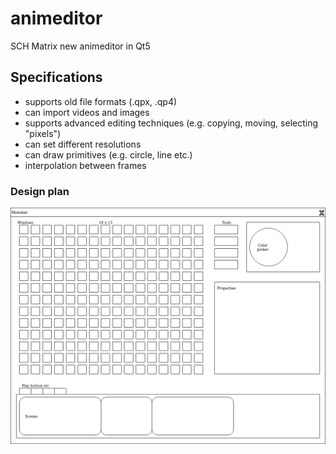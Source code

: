 # animeditor
SCH Matrix new animeditor in Qt5

## Specifications
 - supports old file formats (.qpx, .qp4)
 - can import videos and images
 - supports advanced editing techniques (e.g. copying, moving, selecting "pixels")
 - can set different resolutions
 - can draw primitives (e.g. circle, line etc.)
 - interpolation between frames

### Design plan
![](ui/designplan.png)
